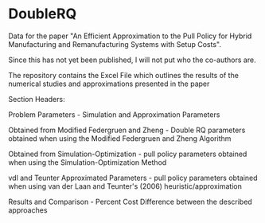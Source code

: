 # DoubleRQ
Data for the paper "An Efficient Approximation to the Pull Policy for Hybrid Manufacturing and Remanufacturing Systems with Setup Costs".

Since this has not yet been published, I will not put who the co-authors are.

The repository contains the Excel File which outlines the results of the numerical studies and approximations presented in the paper

Section Headers:

Problem Parameters - Simulation and Approximation Parameters

Obtained from Modified Federgruen and Zheng	 - Double RQ parameters obtained when using the Modified Federgruen and Zheng Algorithm

Obtained from Simulation-Optimization	 - pull policy parameters obtained when using the Simulation-Optimization Method

vdl and Teunter Approximated Parameters	- pull policy parameters obtained when using van der Laan and Teunter's (2006) heuristic/approximation

Results and Comparison - Percent Cost Difference between the described approaches


